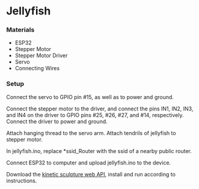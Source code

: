 # Jellyfish

### Materials
- ESP32
- Stepper Motor
- Stepper Motor Driver
- Servo
- Connecting Wires

### Setup
Connect the servo to GPIO pin #15, as well as to power and ground.

Connect the stepper motor to the driver, and connect the pins IN1, IN2, IN3, and IN4 on the driver to GPIO pins #25, #26, #27, and #14, respectively. Connect the driver to power and ground.

Attach hanging thread to the servo arm. Attach tendrils of jellyfish to stepper motor.

In jellyfish.ino, replace *ssid_Router with the ssid of a nearby public router.

Connect ESP32 to computer and upload jellyfish.ino to the device.

Download the [kinetic sculpture web API](https://github.com/mbennett12/kinetic-sculpture-webapi), install and run according to instructions.
